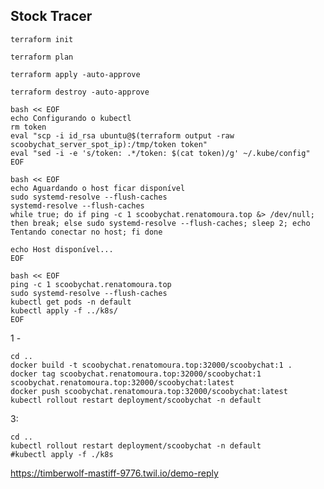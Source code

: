 


## 


## Stock Tracer

```shell
terraform init
```

```shell
terraform plan
```

```shell
terraform apply -auto-approve
```

```shell
terraform destroy -auto-approve
```

```shell
bash << EOF
echo Configurando o kubectl
rm token
eval "scp -i id_rsa ubuntu@$(terraform output -raw scoobychat_server_spot_ip):/tmp/token token"
eval "sed -i -e 's/token: .*/token: $(cat token)/g' ~/.kube/config"
EOF
```

```shell
bash << EOF
echo Aguardando o host ficar disponível
sudo systemd-resolve --flush-caches
systemd-resolve --flush-caches
while true; do if ping -c 1 scoobychat.renatomoura.top &> /dev/null; then break; else sudo systemd-resolve --flush-caches; sleep 2; echo Tentando conectar no host; fi done

echo Host disponível...
EOF
```

```shell
bash << EOF
ping -c 1 scoobychat.renatomoura.top
sudo systemd-resolve --flush-caches
kubectl get pods -n default
kubectl apply -f ../k8s/
EOF
```

1 -
```shell
cd ..
docker build -t scoobychat.renatomoura.top:32000/scoobychat:1 .
docker tag scoobychat.renatomoura.top:32000/scoobychat:1 scoobychat.renatomoura.top:32000/scoobychat:latest
docker push scoobychat.renatomoura.top:32000/scoobychat:latest
kubectl rollout restart deployment/scoobychat -n default
```

3:
```shell
cd ..
kubectl rollout restart deployment/scoobychat -n default
#kubectl apply -f ./k8s
```


https://timberwolf-mastiff-9776.twil.io/demo-reply
